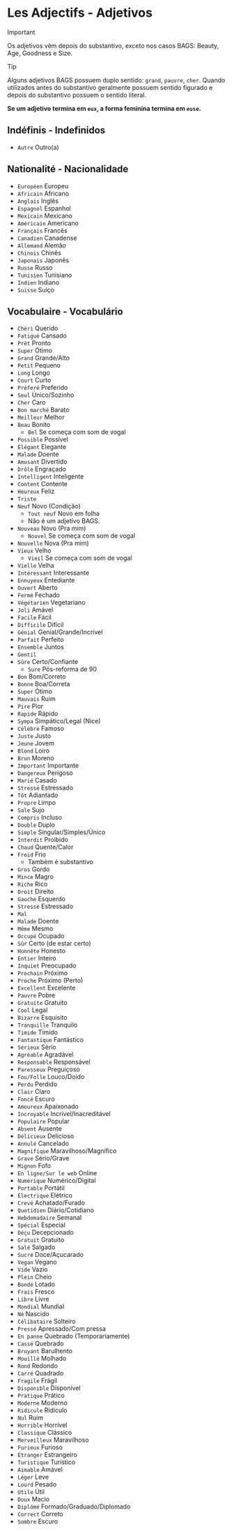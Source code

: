 # Les Adjectifs - Adjetivos

> [!IMPORTANT]
> Os adjetivos vêm depois do substantivo, exceto nos casos BAGS: Beauty, Age, Goodness e Size.

> [!TIP]
> Alguns adjetivos BAGS possuem duplo sentido: `grand`, `pauvre`, `cher`. Quando utilizados antes do substantivo geralmente possuem sentido figurado e depois do substantivo possuem o sentido literal.

**Se um adjetivo termina em `eux`, a forma feminina termina em `euse`.**

## Indéfinis - Indefinidos

-   `Autre` Outro(a)

## Nationalité - Nacionalidade

-   `Européen` Europeu
-   `Africain` Africano
-   `Anglais` Inglês
-   `Espagnol` Espanhol
-   `Mexicain` Mexicano
-   `Américain` Americano
-   `Français` Francês
-   `Canadien` Canadense
-   `Allemand` Alemão
-   `Chinois` Chinês
-   `Japonais` Japonês
-   `Russe` Russo
-   `Tunisien` Tunisiano
-   `Indien` Indiano
-   `Suisse` Suiço

## Vocabulaire - Vocabulário

-   `Chéri` Querido
-   `Fatigué` Cansado
-   `Prêt` Pronto
-   `Super` Ótimo
-   `Grand` Grande/Alto
-   `Petit` Pequeno
-   `Long` Longo
-   `Court` Curto
-   `Préferé` Preferido
-   `Seul` Único/Sozinho
-   `Cher` Caro
-   `Bon marché` Barato
-   `Meilleur` Melhor
-   `Beau` Bonito
    -   `Bel` Se começa com som de vogal
-   `Possible` Possível
-   `Élégant` Elegante
-   `Malade` Doente
-   `Amusant` Divertido
-   `Drôle` Engraçado
-   `Intelligent` Inteligente
-   `Content` Contente
-   `Heureux` Feliz
-   `Triste`
-   `Neuf` Novo (Condição)
    -   `Tout neuf` Novo em folha
    -   Não é um adjetivo BAGS.
-   `Nouveau` Novo (Pra mim)
    -   `Nouvel` Se começa com som de vogal
-   `Nouvelle` Nova (Pra mim)
-   `Vieux` Velho
    -   `Vieil` Se começa com som de vogal
-   `Vielle` Velha
-   `Intéressant` Interessante
-   `Ennuyeux` Entediante
-   `Ouvert` Aberto
-   `Fermé` Fechado
-   `Végétarien` Vegetariano
-   `Joli` Amável
-   `Facile` Fácil
-   `Difficile` Difícil
-   `Génial` Genial/Grande/Incrível
-   `Parfait` Perfeito
-   `Ensemble` Juntos
-   `Gentil`
-   `Sûre` Certo/Confiante
    -   `Sure` Pós-reforma de 90
-   `Bon` Bom/Correto
-   `Bonne` Boa/Correta
-   `Super` Ótimo
-   `Mauvais` Ruim
-   `Pire` Pior
-   `Rapide` Rápido
-   `Sympa` Simpático/Legal (Nice)
-   `Célèbre` Famoso
-   `Juste` Justo
-   `Jeune` Jovem
-   `Blond` Loiro
-   `Brun` Moreno
-   `Important` Importante
-   `Dangereux` Perigoso
-   `Marié` Casado
-   `Stressé` Estressado
-   `Tôt` Adiantado
-   `Propre` Limpo
-   `Sale` Sujo
-   `Compris` Incluso
-   `Double` Duplo
-   `Simple` Singular/Simples/Único
-   `Interdit` Proibido
-   `Chaud` Quente/Calor
-   `Froid` Frio
    -   Também é substantivo
-   `Gros` Gordo
-   `Mince` Magro
-   `Riche` Rico
-   `Droit` Direito
-   `Gauche` Esquerdo
-   `Stressé` Estressado
-   `Mal`
-   `Malade` Doente
-   `Même` Mesmo
-   `Occupé` Ocupado
-   `Sûr` Certo (de estar certo)
-   `Honnête` Honesto
-   `Entier` Inteiro
-   `Inquiet` Preocupado
-   `Prochain` Próximo
-   `Proche` Próximo (Perto)
-   `Excellent` Excelente
-   `Pauvre` Pobre
-   `Gratuite` Gratuito
-   `Cool` Legal
-   `Bizarre` Esquisito
-   `Tranquille` Tranquilo
-   `Timide` Tímido
-   `Fantastique` Fantástico
-   `Sérieux` Sério
-   `Agréable` Agradável
-   `Responsable` Responsável
-   `Paresseux` Preguiçoso
-   `Fou/Folle` Louco/Doido
-   `Perdu` Perdido
-   `Clair` Claro
-   `Foncé` Escuro
-   `Amoureux` Apaixonado
-   `Incroyable` Incrível/Inacreditável
-   `Populaire` Popular
-   `Absent` Ausente
-   `Délicieux` Delicioso
-   `Annulé` Cancelado
-   `Magnifique` Maravilhoso/Magnífico
-   `Grave` Sério/Grave
-   `Mignon` Fofo
-   `En ligne/Sur le web` Online
-   `Numérique` Numérico/Digital
-   `Portable` Portátil
-   `Électrique` Elétrico
-   `Crevé` Achatado/Furado
-   `Quotidien` Diário/Cotidiano
-   `Hebdomadaire` Semanal
-   `Spécial` Especial
-   `Déçu` Decepcionado
-   `Gratuit` Gratuito
-   `Salé` Salgado
-   `Sucré` Doce/Açucarado
-   `Vegan` Vegano
-   `Vide` Vazio
-   `Plein` Cheio
-   `Bondé` Lotado
-   `Frais` Fresco
-   `Libre` Livre
-   `Mondial` Mundial
-   `Né` Nascido
-   `Célibataire` Solteiro
-   `Pressé` Apressado/Com pressa
-   `En panne` Quebrado (Temporariamente)
-   `Cassé` Quebrado
-   `Bruyant` Barulhento
-   `Mouillé` Molhado
-   `Rond` Redondo
-   `Carré` Quadrado
-   `Fragile` Frágil
-   `Disponible` Disponível
-   `Pratique` Prático
-   `Moderne` Moderno
-   `Ridicule` Ridículo
-   `Nul` Ruim
-   `Horrible` Horrível
-   `Classique` Clássico
-   `Merveilleux` Maravilhoso
-   `Furieux` Furioso
-   `Étranger` Estrangeiro
-   `Turistique` Turístico
-   `Aimable` Amável
-   `Léger` Leve
-   `Lourd` Pesado
-   `Utile` Útil
-   `Doux` Macio
-   `Diplômé` Formado/Graduado/Diplomado
-   `Correct` Correto
-   `Sombre` Escuro
